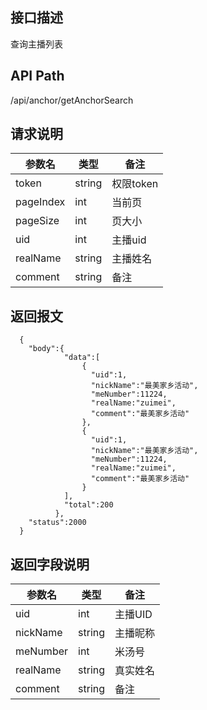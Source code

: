 ## 接口描述
查询主播列表
## API Path
/api/anchor/getAnchorSearch
## 请求说明
|参数名   |类型    |备注             |
|--------- |--------|-----------------|
|token     |string  |权限token        |
|pageIndex |int     |当前页           |
|pageSize  |int     |页大小           |
|uid|int  |主播uid |
|realName  |string  |主播姓名         |
|comment |string     |备注     |
## 返回报文
```
  {
    "body":{
            "data":[
                {
                  "uid":1,
                  "nickName":"最美家乡活动",
                  "meNumber":11224,
                  "realName:"zuimei",
                  "comment":"最美家乡活动"
                },
                {
                  "uid":1,
                  "nickName":"最美家乡活动",
                  "meNumber":11224,
                  "realName:"zuimei",
                  "comment":"最美家乡活动"
                }
            ],
            "total":200
          },
    "status":2000
  }
```
## 返回字段说明
|参数名   |类型    |备注             |
|---------|--------|-----------------|
|uid       |int     |主播UID           |
|nickName    |string  |主播昵称         |
|meNumber |int  |米汤号           |
|realName  |string  |真实姓名           |
|comment|string  |备注           |
